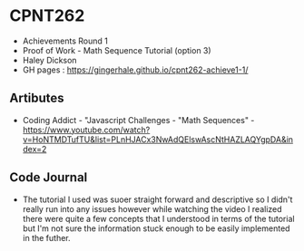 # CPNT262
- Achievements Round 1
- Proof of Work - Math Sequence Tutorial (option 3)
- Haley Dickson
- GH pages : https://gingerhale.github.io/cpnt262-achieve1-1/

## Artibutes
- Coding Addict - "Javascript Challenges - "Math Sequences" - https://www.youtube.com/watch?v=HoNTMDTufTU&list=PLnHJACx3NwAdQElswAscNtHAZLAQYgpDA&index=2 


## Code Journal 
- The tutorial I used was suoer straight forward and descriptive so I didn't really run into any issues however while watching the video I realized there were quite a few concepts that I understood in terms of the tutorial but I'm not sure the information stuck enough to be easily implemented in the futher. 
